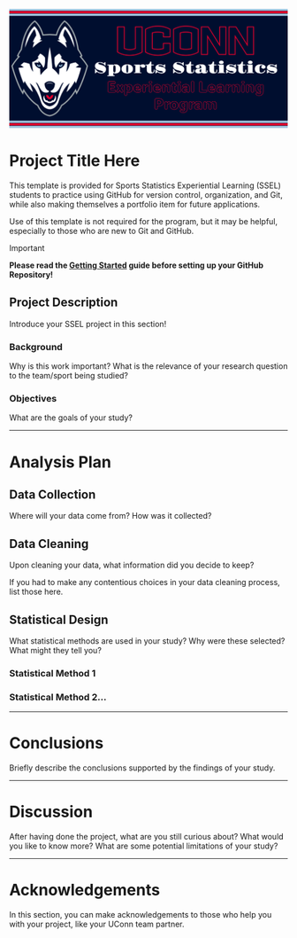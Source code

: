 ![](Images/UConnSSELPlogo.png)

# Project Title Here

This template is provided for Sports Statistics Experiential Learning (SSEL) students to practice using GitHub for version control, organization, and Git, while also making themselves a portfolio item for future applications.

Use of this template is not required for the program, but it may be helpful, especially to those who are new to Git and GitHub.

> [!IMPORTANT]
> **Please read the [Getting Started](Getting_Started/Getting_Started.md) guide before setting up your GitHub Repository!**

## Project Description

Introduce your SSEL project in this section!

### Background

Why is this work important? What is the relevance of your research question to the team/sport being studied?

### Objectives

What are the goals of your study?

---

# Analysis Plan

## Data Collection

Where will your data come from? How was it collected? 

## Data Cleaning

Upon cleaning your data, what information did you decide to keep?

If you had to make any contentious choices in your data cleaning process, list those here. 

## Statistical Design

What statistical methods are used in your study? Why were these selected? What might they tell you?

### Statistical Method 1

### Statistical Method 2...

---

# Conclusions

Briefly describe the conclusions supported by the findings of your study.

---

# Discussion

After having done the project, what are you still curious about? What would you like to know more? What are some potential limitations of your study? 

---

# Acknowledgements

In this section, you can make acknowledgements to those who help you with your project, like your UConn team partner. 
